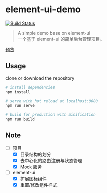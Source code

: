 # element-ui-demo

[![Build Status](https://travis-ci.org/Wizard67/element-ui-demo.svg?branch=master)](https://travis-ci.org/Wizard67/element-ui-demo)

> A simple demo base on element-ui   
一个基于 element-ui 的简单后台管理项目。

[预览](https://wizard67.github.io/element-ui-demo/)

## Usage

clone or download the repository

```bash
# install dependencies
npm install

# serve with hot reload at localhost:8080
npm run serve

# build for production with minification
npm run build

```

## Note

- [ ] 项目
    - [x] 目录结构的划分
    - [x] 去中心化的路由注册与状态管理
    - [x] Mock 服务
- [ ] element-ui
    - [x] 扩展图标组件
    - [x] 重置/修改组件样式
